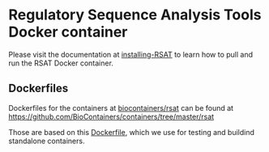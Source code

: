 
# Regulatory Sequence Analysis Tools Docker container

Please visit the documentation at 
[installing-RSAT](https://rsa-tools.github.io/installing-RSAT)
to learn how to pull and run the RSAT Docker container.


## Dockerfiles

Dockerfiles for the containers at [biocontainers/rsat](https://hub.docker.com/r/biocontainers/rsat) 
can be found at https://github.com/BioContainers/containers/tree/master/rsat

Those are based on this [Dockerfile](./Dockerfile), which we use for testing and buildind standalone containers.
